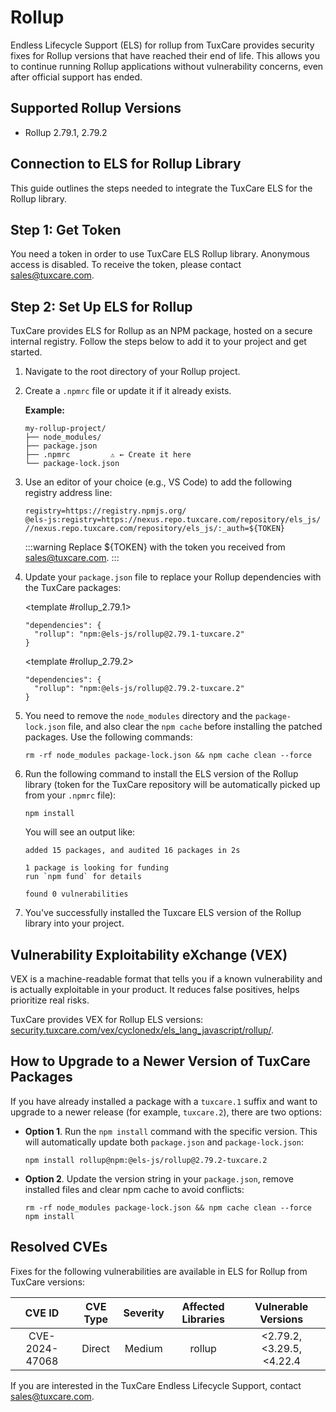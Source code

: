 # Rollup

Endless Lifecycle Support (ELS) for rollup from TuxCare provides security fixes for Rollup versions that have reached their end of life. This allows you to continue running Rollup applications without vulnerability concerns, even after official support has ended.

## Supported Rollup Versions

* Rollup 2.79.1, 2.79.2

## Connection to ELS for Rollup Library

This guide outlines the steps needed to integrate the TuxCare ELS for the Rollup library.

## Step 1: Get Token

You need a token in order to use TuxCare ELS Rollup library. Anonymous access is disabled. To receive the token, please contact [sales@tuxcare.com](mailto:sales@tuxcare.com).

## Step 2: Set Up ELS for Rollup

TuxCare provides ELS for Rollup as an NPM package, hosted on a secure internal registry. Follow the steps below to add it to your project and get started.

1. Navigate to the root directory of your Rollup project.
2. Create a `.npmrc` file or update it if it already exists.

   **Example:**

   ```text
   my-rollup-project/
   ├── node_modules/
   ├── package.json
   ├── .npmrc         ⚠️ ← Create it here
   └── package-lock.json
   ```

3. Use an editor of your choice (e.g., VS Code) to add the following registry address line:

   <CodeWithCopy>

   ```text
   registry=https://registry.npmjs.org/
   @els-js:registry=https://nexus.repo.tuxcare.com/repository/els_js/
   //nexus.repo.tuxcare.com/repository/els_js/:_auth=${TOKEN}
   ```

   </CodeWithCopy>

   :::warning
   Replace ${TOKEN} with the token you received from [sales@tuxcare.com](mailto:sales@tuxcare.com).
   :::

4. Update your `package.json` file to replace your Rollup dependencies with the TuxCare packages:

   <TableTabs label="Choose Rollup version: " >

     <template #rollup_2.79.1>

     <CodeWithCopy>

     ```text
     "dependencies": {
       "rollup": "npm:@els-js/rollup@2.79.1-tuxcare.2"
     }
     ```

     </CodeWithCopy>

     </template>

     <template #rollup_2.79.2>

     <CodeWithCopy>

     ```text
     "dependencies": {
       "rollup": "npm:@els-js/rollup@2.79.2-tuxcare.2"
     }
     ```

     </CodeWithCopy>

     </template>

   </TableTabs>

5. You need to remove the `node_modules` directory and the `package-lock.json` file, and also clear the `npm cache` before installing the patched packages. Use the following commands:
   
   <CodeWithCopy>

   ```text
   rm -rf node_modules package-lock.json && npm cache clean --force
   ```

   </CodeWithCopy>

6. Run the following command to install the ELS version of the Rollup library (token for the TuxCare repository will be automatically picked up from your `.npmrc` file):

   <CodeWithCopy>

   ```text
   npm install
   ```

   </CodeWithCopy>

   You will see an output like:

   ```text
   added 15 packages, and audited 16 packages in 2s

   1 package is looking for funding
   run `npm fund` for details

   found 0 vulnerabilities
   ```

7. You've successfully installed the Tuxcare ELS version of the Rollup library into your project.

## Vulnerability Exploitability eXchange (VEX) 

VEX is a machine-readable format that tells you if a known vulnerability and is actually exploitable in your product. It reduces false positives, helps prioritize real risks.

TuxCare provides VEX for Rollup ELS versions: [security.tuxcare.com/vex/cyclonedx/els_lang_javascript/rollup/](https://security.tuxcare.com/vex/cyclonedx/els_lang_javascript/rollup/).

## How to Upgrade to a Newer Version of TuxCare Packages

If you have already installed a package with a `tuxcare.1` suffix and want to upgrade to a newer release (for example, `tuxcare.2`), there are two options:

* **Option 1**. Run the `npm install` command with the specific version. This will automatically update both `package.json` and `package-lock.json`:

  <CodeWithCopy>

  ```text
  npm install rollup@npm:@els-js/rollup@2.79.2-tuxcare.2
  ```

  </CodeWithCopy>

* **Option 2**. Update the version string in your `package.json`, remove installed files and clear npm cache to avoid conflicts:

  <CodeWithCopy>

  ```text
  rm -rf node_modules package-lock.json && npm cache clean --force
  npm install
  ```

  </CodeWithCopy>

## Resolved CVEs

Fixes for the following vulnerabilities are available in ELS for Rollup from TuxCare versions:

| CVE ID         | CVE Type | Severity | Affected Libraries | Vulnerable Versions |
| :------------: | :------: |:--------:|:------------------:| :----------------: |
| CVE-2024-47068 | Direct   | Medium   |       rollup       | <2.79.2, <3.29.5, <4.22.4 |

If you are interested in the TuxCare Endless Lifecycle Support, contact [sales@tuxcare.com](mailto:sales@tuxcare.com).
